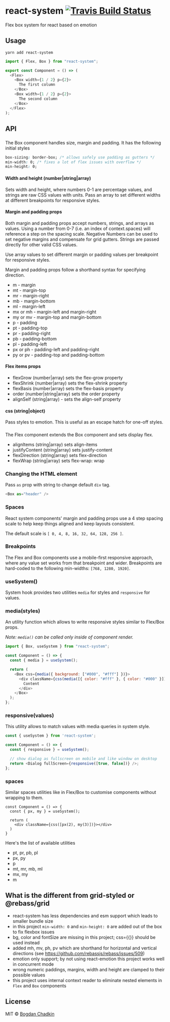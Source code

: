 # react-system [![Travis Build Status][travis-img]][travis]

[travis-img]: https://travis-ci.org/TrySound/react-system.svg
[travis]: https://travis-ci.org/TrySound/react-system

Flex box system for react based on emotion

## Usage

```
yarn add react-system
```

```js
import { Flex, Box } from "react-system";

export const Component = () => (
  <Flex>
    <Box width={1 / 2} p={2}>
      The first column
    </Box>
    <Box width={1 / 2} p={2}>
      The second column
    </Box>
  </Flex>
);
```

## API

### <Box />

The Box component handles size, margin and padding. It has the following initial styles

```css
box-sizing: border-box; /* allows safely use padding as gutters */
min-width: 0; /* fixes a lot of flex issues with overflow */
min-height: 0;
```

#### Width and height (number|string|array)

Sets width and height, where numbers 0-1 are percentage values, and strings are raw CSS values with units. Pass an array to set different widths at different breakpoints for responsive styles.

#### Margin and padding props

Both margin and padding props accept numbers, strings, and arrays as values. Using a number from 0-7 (i.e. an index of context.spaces) will reference a step on the spacing scale. Negative Numbers can be used to set negative margins and compensate for grid gutters. Strings are passed directly for other valid CSS values.

Use array values to set different margin or padding values per breakpoint for responsive styles.

Margin and padding props follow a shorthand syntax for specifying direction.

- m - margin
- mt - margin-top
- mr - margin-right
- mb - margin-bottom
- ml - margin-left
- mx or mh - margin-left and margin-right
- my or mv - margin-top and margin-bottom
- p - padding
- pt - padding-top
- pr - padding-right
- pb - padding-bottom
- pl - padding-left
- px or ph - padding-left and padding-right
- py or pv - padding-top and padding-bottom

#### Flex items props

- flexGrow (number|array) sets the flex-grow property
- flexShrink (number|array) sets the flex-shrink property
- flexBasis (number|array) sets the flex-basis property
- order (number|string|array) sets the order property
- alignSelf (string|array) - sets the align-self property

#### css (string|object)

Pass styles to emotion. This is useful as an escape hatch for one-off styles.

### <Flex />

The Flex component extends the Box component and sets display flex.

- alignItems (string|array) sets align-items
- justifyContent (string|array) sets justify-content
- flexDirection (string|array) sets flex-direction
- flexWrap (string|array) sets flex-wrap: wrap

### Changing the HTML element

Pass `as` prop with string to change default `div` tag.

```js
<Box as="header" />
```

### Spaces

React system components' margin and padding props use a 4 step spacing scale to help keep things aligned and keep layouts consistent.

The default scale is `[ 0, 4, 8, 16, 32, 64, 128, 256 ]`.

### Breakpoints

The Flex and Box components use a mobile-first responsive approach, where any value set works from that breakpoint and wider. Breakpoints are hard-coded to the following min-widths: `[768, 1280, 1920]`.

### useSystem()

System hook provides two utilities `media` for styles and `responsive` for values.

### media(styles)

An utility function which allows to write responsive styles similar to Flex/Box props.

_Note: `media()` can be called only inside of component render._

```js
import { Box, useSystem } from "react-system";

const Component = () => {
  const { media } = useSystem();

  return (
    <Box css={media({ background: ["#000", "#fff"] })}>
      <div className={css(media([{ color: "#fff" }, { color: "#000" }]))}>
        Content
      </div>
    </Box>
  );
};
```

### responsive(values)

This utility allows to match values with media queries in system style.

```js
const { useSystem } from 'react-system';

const Component = () => {
  const { responsive } = useSystem();

  // show dialog as fullscreen on mobile and like window on desktop
  return <Dialog fullScreen={responsive([true, false])} />;
};
```

### spaces

Similar spaces utilities like in Flex/Box to customise components without wrapping to them.

```
const Component = () => {
  const { px, my } = useSystem();

  return (
    <div className={css([px(2), my(3)])}></div>
  )
}
```

Here's the list of available utilities

- pt, pr, pb, pl
- px, py
- p
- mt, mr, mb, ml
- mx, my
- m

## What is the different from grid-styled or @rebass/grid

- react-system has less dependencies and esm support which leads to smaller bundle size
- in this project `min-width: 0` and `min-height: 0` are added out of the box to fix flexbox issues
- bg, color and fontSize are missing in this project; css={{}} should be used instead
- added mh, mv, ph, pv which are shorthand for horizontal and vertical directions (see https://github.com/rebassjs/rebass/issues/509)
- emotion only support; by not using react-emotion this project works well in concurrent mode
- wrong numeric paddings, margins, width and height are clamped to their possible values
- this project uses internal context reader to eliminate nested elements in `Flex` and `Box` components

## License

MIT &copy; [Bogdan Chadkin](mailto:trysound@yandex.ru)
